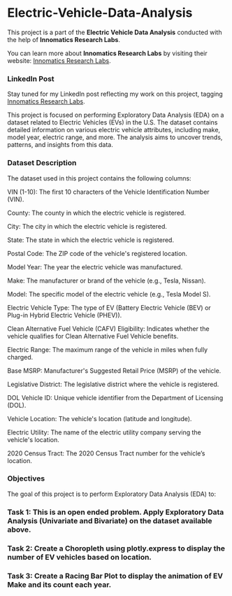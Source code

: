 # Electric-Vehicle-Data-Analysis

This project is a part of the **Electric Vehicle Data Analysis** conducted with the help of **Innomatics Research Labs**.

You can learn more about **Innomatics Research Labs** by visiting their website: [Innomatics Research Labs](https://www.innomatics.in/).

### LinkedIn Post
Stay tuned for my LinkedIn post reflecting my work on this project, tagging [Innomatics Research Labs](https://www.linkedin.com/company/innomatics-research-labs/).


This project is focused on performing Exploratory Data Analysis (EDA) on a dataset related to Electric Vehicles (EVs) in the U.S. The dataset contains detailed information on various electric vehicle attributes, including make, model year, electric range, and more. The analysis aims to uncover trends, patterns, and insights from this data.

### Dataset Description

The dataset used in this project contains the following columns:

VIN (1-10): The first 10 characters of the Vehicle Identification Number (VIN).

County: The county in which the electric vehicle is registered.

City: The city in which the electric vehicle is registered.

State: The state in which the electric vehicle is registered.

Postal Code: The ZIP code of the vehicle's registered location.

Model Year: The year the electric vehicle was manufactured.

Make: The manufacturer or brand of the vehicle (e.g., Tesla, Nissan).

Model: The specific model of the electric vehicle (e.g., Tesla Model S).

Electric Vehicle Type: The type of EV (Battery Electric Vehicle (BEV) or Plug-in Hybrid Electric Vehicle (PHEV)).

Clean Alternative Fuel Vehicle (CAFV) Eligibility: Indicates whether the vehicle qualifies for Clean Alternative Fuel Vehicle benefits.

Electric Range: The maximum range of the vehicle in miles when fully charged.

Base MSRP: Manufacturer's Suggested Retail Price (MSRP) of the vehicle.

Legislative District: The legislative district where the vehicle is registered.

DOL Vehicle ID: Unique vehicle identifier from the Department of Licensing (DOL).

Vehicle Location: The vehicle's location (latitude and longitude).

Electric Utility: The name of the electric utility company serving the vehicle's location.

2020 Census Tract: The 2020 Census Tract number for the vehicle’s location.

### Objectives 

The goal of this project is to perform Exploratory Data Analysis (EDA) to:

### Task 1: This is an open ended problem. Apply Exploratory Data Analysis (Univariate and Bivariate) on the dataset available above.

### Task 2: Create a Choropleth using plotly.express to display the number of EV vehicles based on location.

### Task 3: Create a Racing Bar Plot to display the animation of EV Make and its count each year.
